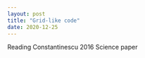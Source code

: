 ```yaml
---
layout: post
title: "Grid-like code"
date: 2020-12-25
---
```


Reading Constantinescu 2016 Science paper 
